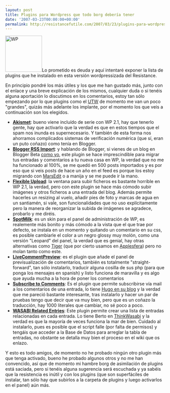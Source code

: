 ```yaml
---
layout: post
title: Plugins para Wordpress que todo borg debería tener
date: '2007-03-23T00:00:00+00:00'
permalink: http://resistancefutile.com/2007/03/23/plugins-para-wordpress-que-todo-borg-deberia-tener/
---
```

<img src="http://resistancefutile.com/wp-content/wp.png" width="116" height="114" alt="WP" class="derecha" />Lo prometido es deuda y aquí intentaré exponer la lista de plugins que he instalado en esta versión wordpressizada del Resistance.

En principio pondré los más útiles y los que me han gustado más, junto con el enlace y una breve explicación de los mismos, cualquier duda o si tenéis alguna aportación lo discutimos en los comentarios, estoy tan sólo empezando por lo que plugins como el <a href="http://www.neato.co.nz/ultimate-tag-warrior/">UTW</a> de momento me van un poco "grandes", quizás más adelante los implante, por el momento los que veis a continuación son los elegidos.
<!--more-->
<ul>	
<li><a href="http://akismet.com/"><strong>Akismet</strong></a>: bueno viene incluído de serie con WP 2.1, hay que tenerlo gente, hay que activarlo que la verdad es que en estos tiempos que el spam nos inunda es supernecesario. Y también de esta forma nos ahorramos complicados sistemas de verificación numérica (que sí, eran un puto coñazo) como tenía en Blogger.</li>

<li><a href="http://www.romantika.name/v2/2007/01/31/import-new-blogger-to-wordpress/"><strong>Blogger RSS Import</strong></a>: y hablando de Blogger, si vienes de un blog en Blogger Beta <a href="http://resistancefutile.blogspot.com">como yo</a>, este plugin se hace imprescindible para migrar tus entradas y comentarios a tu nueva casa en WP, la verdad que no me ha funcionado al 100%, se me quedó en 500 posts importados y es por eso que si veis posts de hace un año en el feed es porque los estoy migrando con <a href="http://www.red-sweater.com/marsedit/">MarsEdit</a> o a manija y se me puede ir la mano.</li>

<li><a href="http://blog.japonophile.com/flexible-upload/"><strong>Flexible Upload</strong></a>: la ventana para subir ficheros es bastante horrible en WP 2.1, la verdad, pero con este plugin se hace más cómodo subir imágenes y otros ficheros a una entrada del blog. Además permite hacerles un resizing al vuelo, añadir pies de foto y marcas de agua en un santiamén, si vale, son funcionalidades que no uso explícitamente pero la manera de reorganizar la subida de imágenes se agradece, probarlo y me diréis.</li>

<li><a href="http://www.ceprix.net/archives/spotmilk-admin-theme-for-wordpress/"><strong>SpotMilk</strong></a>: es un skin para el panel de administración de WP, es realemente más bonito y más cómodo a la vista que el que trae por defecto, se instala en un momento y quitando un comentario en su css, es posible cambiarle el color a un negro glossy muy molón, como una versión "Leopard" del panel, la verdad que es genial, hay otras alternativas como <a href="http://orderedlist.com/wordpress-plugins/wp-tiger-administration/">Tiger</a> (que por cierto usamos en <a href="http://applesfera.com">Applesfera</a>) pero no molan tanto como este.</li>

<li><a href="http://dev.wp-plugins.org/wiki/LiveCommentPreview"><strong>LiveCommentPreview</strong></a>: es el plugin que añade el panel de previsualización de comentarios, también es totalmente "straight-forward", tan sólo instalarlo, traducir alguna cosilla de sus php (para que ponga los mensajes en spanish) y listo funciona de maravilla y es algo que ayuda mucha a la hora de poner los comentarios</li>

<li><a href="http://txfx.net/code/wordpress/subscribe-to-comments/"><strong>Subscribe to Comments</strong></a>: Es el plugin que permite subscribirse vía mail a los comentarios de una entrada, lo tiene  <a href="http://solo.infames.org">Hugo en su blog</a> y la verdad que me pareció bastante interesante, tras instalarlo y hacer un par de pruebas tengo que decir que va muy bien, pero que es un coñazo la traducción, hay 1000 literales que cambiar, no sé poco a poco.</li>

<li><a href="http://wasabi.pbwiki.com/Related%20Entries"><strong>WASABI Related Entries</strong></a>: Este plugin permite crear una lista de entradas relacionadas en cada entrada. Lo tiene Berto en <a href="http://thinkwasabi.com">ThinkWasabi</a> y la verdad es que la mayoría de veces funciona la mar de bien. Cuidado al instalarlo, pues es posible que el script falle (por falta de permisos) y tengáis que acceder a la Base de Datos para arreglar la tabla de entradas, no obstante se detalla muy bien el proceso en el wiki que os enlazo.</li>
</ul>
Y esto es todo amigos, de momento no he probado ningún otro plugin más que tenga activado, bueno he probado algunos otros y no me han convencido, así que de momento mi hambre borg de asimilación de plugins está saciada, pero si tenéis alguna sugerencia será escuchada y ya sabéis que la resistencia es inútil y con los plugins (que son superfáciles de instalar, tan sólo hay que subirlos a la carpeta de plugins y luego activarlos en el panel) aún más. 
